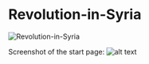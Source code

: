 # Revolution-in-Syria
![Revolution-in-Syria](https://socialify.git.ci/Dishang04/Geo-app/image?description=1&descriptionEditable=A%20school%20project%20in%20which%20I%20learned%20to%20work%20with%20geo%20data%20and%20maps.%20The%20topic%20of%20the%20product%20is%3A%20Windmills%20in%20the%20Netherlands&font=Raleway&forks=1&issues=1&language=1&owner=1&pattern=Brick%20Wall&pulls=1&stargazers=1&theme=Light)

Screenshot of the start page:
![alt text](https://github.com/Dishang04/Revolution-in-Syria/blob/main/Eind%20Project3.0/img/ScreenshotStartPage.png)
